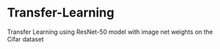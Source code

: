 # Transfer-Learning
Transfer Learning using ResNet-50 model with image net weights on the Cifar dataset
